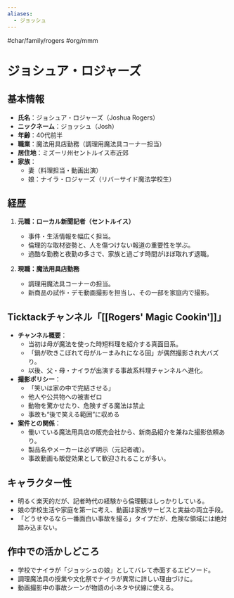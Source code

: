 ```yaml
---
aliases:
  - ジョッシュ
---
```

#char/family/rogers #org/mmm
# ジョシュア・ロジャーズ

## 基本情報
- **氏名**：ジョシュア・ロジャーズ（Joshua Rogers）
- **ニックネーム**：ジョッシュ（Josh）
- **年齢**：40代前半
- **職業**：魔法用具店勤務（調理用魔法具コーナー担当）
- **居住地**：ミズーリ州セントルイス市近郊
- **家族**：
  - 妻（料理担当・動画出演）
  - 娘：ナイラ・ロジャーズ（リバーサイド魔法学校生）

## 経歴
1. **元職：ローカル新聞記者（セントルイス）**
   - 事件・生活情報を幅広く担当。
   - 倫理的な取材姿勢と、人を傷つけない報道の重要性を学ぶ。
   - 過酷な勤務と夜勤の多さで、家族と過ごす時間がほぼ取れず退職。

2. **現職：魔法用具店勤務**
   - 調理用魔法具コーナーの担当。
   - 新商品の試作・デモ動画撮影を担当し、その一部を家庭内で撮影。

## Ticktackチャンネル「[[Rogers' Magic Cookin']]」
- **チャンネル概要**：
  - 当初は母が魔法を使った時短料理を紹介する真面目系。
  - 「鍋が吹きこぼれて母がルーまみれになる回」が偶然撮影され大バズり。
  - 以後、父・母・ナイラが出演する事故系料理チャンネルへ進化。
- **撮影ポリシー**：
  - 「笑いは家の中で完結させる」
  - 他人や公共物への被害ゼロ
  - 動物を驚かせたり、危険すぎる魔法は禁止
  - 事故も“後で笑える範囲”に収める
- **案件との関係**：
  - 働いている魔法用具店の販売会社から、新商品紹介を兼ねた撮影依頼あり。
  - 製品名やメーカーは必ず明示（元記者魂）。
  - 事故動画も販促効果として歓迎されることが多い。

## キャラクター性
- 明るく楽天的だが、記者時代の経験から倫理観はしっかりしている。
- 娘の学校生活や家庭を第一に考え、動画は家族サービスと実益の両立手段。
- 「どうせやるなら一番面白い事故を撮る」タイプだが、危険な領域には絶対踏み込まない。

## 作中での活かしどころ
- 学校でナイラが「ジョッシュの娘」としてバレて赤面するエピソード。
- 調理魔法具の授業や文化祭でナイラが異常に詳しい理由づけに。
- 動画撮影中の事故シーンが物語の小ネタや伏線に使える。
